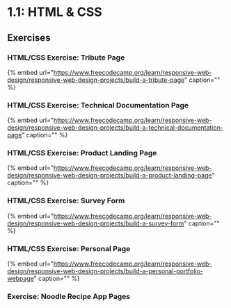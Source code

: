 # 1.1: HTML & CSS

## Exercises

### HTML/CSS Exercise: Tribute Page

{% embed url="https://www.freecodecamp.org/learn/responsive-web-design/responsive-web-design-projects/build-a-tribute-page" caption="" %}

### HTML/CSS Exercise: Technical Documentation Page

{% embed url="https://www.freecodecamp.org/learn/responsive-web-design/responsive-web-design-projects/build-a-technical-documentation-page" caption="" %}

### HTML/CSS Exercise: Product Landing Page

{% embed url="https://www.freecodecamp.org/learn/responsive-web-design/responsive-web-design-projects/build-a-product-landing-page" caption="" %}

### HTML/CSS Exercise: Survey Form

{% embed url="https://www.freecodecamp.org/learn/responsive-web-design/responsive-web-design-projects/build-a-survey-form" caption="" %}

### HTML/CSS Exercise: Personal Page

{% embed url="https://www.freecodecamp.org/learn/responsive-web-design/responsive-web-design-projects/build-a-personal-portfolio-webpage" caption="" %}

### Exercise: Noodle Recipe App Pages

